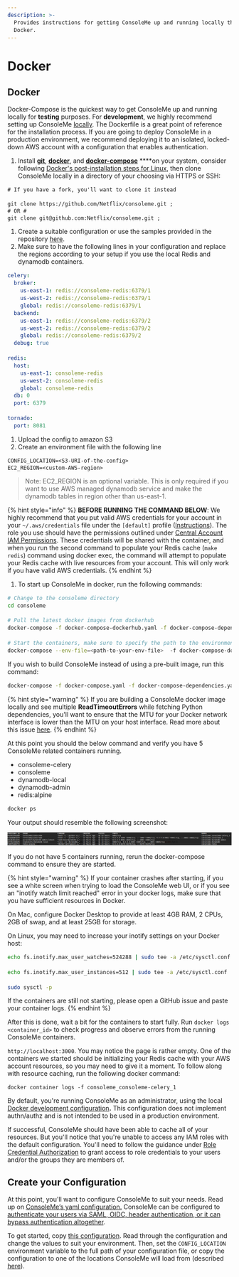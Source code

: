 ```yaml
---
description: >-
  Provides instructions for getting ConsoleMe up and running locally through
  Docker.
---
```


# Docker

## Docker

Docker-Compose is the quickest way to get ConsoleMe up and running locally for **testing** purposes. For **development**, we highly recommend setting up ConsoleMe [locally](local-development.md). The Dockerfile is a great point of reference for the installation process. If you are going to deploy ConsoleMe in a production environment, we recommend deploying it to an isolated, locked-down AWS account with a configuration that enables authentication.

1. Install [**git**](https://git-scm.com/book/en/v2/Getting-Started-Installing-Git), [**docker**](https://docs.docker.com/get-docker/), and [**docker-compose**](https://docs.docker.com/compose/install/) \*\*\*\*on your system, consider following [Docker's post-installation steps for Linux](https://docs.docker.com/engine/install/linux-postinstall/), then clone ConsoleMe locally in a directory of your choosing via HTTPS or SSH:

```text
# If you have a fork, you'll want to clone it instead

git clone https://github.com/Netflix/consoleme.git ;
# OR #
git clone git@github.com:Netflix/consoleme.git ;
```

1. Create a suitable configuration or use the samples provided in the repository [here](https://github.com/Netflix/consoleme/tree/master/example_config).
2. Make sure to have the following lines in your configuration and replace the regions according to your setup if you use the local Redis and dynamodb containers.

```yaml
celery:
  broker:
    us-east-1: redis://consoleme-redis:6379/1
    us-west-2: redis://consoleme-redis:6379/1
    global: redis://consoleme-redis:6379/1
  backend:
    us-east-1: redis://consoleme-redis:6379/2
    us-west-2: redis://consoleme-redis:6379/2
    global: redis://consoleme-redis:6379/2
  debug: true

redis:
  host:
    us-east-1: consoleme-redis
    us-west-2: consoleme-redis
    global: consoleme-redis
  db: 0
  port: 6379
  
tornado:
  port: 8081  
```

1. Upload the config to amazon S3
2. Create an environment file with the following line

```text
CONFIG_LOCATION=<S3-URI-of-the-config>
EC2_REGION=<custom-AWS-region>
```

> Note: EC2\_REGION is an optional variable. This is only required if you want to use AWS managed dynamodb service and make the dynamodb tables in region other than us-east-1.

{% hint style="info" %}
**BEFORE RUNNING THE COMMAND BELOW**: We highly recommend that you put valid AWS credentials for your account in your `~/.aws/credentials` file under the `[default]` profile \([Instructions](https://docs.aws.amazon.com/cli/latest/userguide/cli-configure-files.html#cli-configure-files-where)\). The role you use should have the permissions outlined under [Central Account IAM Permissions](../prerequisites/required-iam-permissions/central-account-consolemeinstanceprofile.md). These credentials will be shared with the container, and when you run the second command to populate your Redis cache \(`make redis`\) command using docker exec, the command will attempt to populate your Redis cache with live resources from your account. This will only work if you have valid AWS credentials.
{% endhint %}

1. To start up ConsoleMe in docker, run the following commands:

```bash
# Change to the consoleme directory
cd consoleme

# Pull the latest docker images from dockerhub
docker-compose -f docker-compose-dockerhub.yaml -f docker-compose-dependencies.yaml pull

# Start the containers, make sure to specify the path to the environment file you created in step 5
docker-compose --env-file=<path-to-your-env-file>  -f docker-compose-dockerhub.yaml -f docker-compose-dependencies.yaml up -d
```

If you wish to build ConsoleMe instead of using a pre-built image, run this command:

```bash
docker-compose -f docker-compose.yaml -f docker-compose-dependencies.yaml up -d
```

{% hint style="warning" %}
If you are building a ConsoleMe docker image locally and see multiple **ReadTimeoutErrors** while fetching Python dependencies, you'll want to ensure that the MTU for your Docker network interface is lower than the MTU on your host interface. Read more about this issue [here](https://civo.com/learn/fixing-networking-for-docker).
{% endhint %}

At this point you should the below command and verify you have 5 ConsoleMe related containers running.

* consoleme-celery
* consoleme
* dynamodb-local
* dynamodb-admin
* redis:alpine

```bash
docker ps
```

Your output should resemble the following screenshot:

![](../.gitbook/assets/docker-containers.png)

If you do not have 5 containers running, rerun the docker-compose command to ensure they are started.

{% hint style="warning" %}
If your container crashes after starting, if you see a white screen when trying to load the ConsoleMe web UI, or if you see an "inotify watch limit reached" error in your docker logs, make sure that you have sufficient resources in Docker.

On Mac, configure Docker Desktop to provide at least 4GB RAM, 2 CPUs, 2GB of swap, and at least 25GB for storage.

On Linux, you may need to increase your inotify settings on your Docker host:

```bash
echo fs.inotify.max_user_watches=524288 | sudo tee -a /etc/sysctl.conf

echo fs.inotify.max_user_instances=512 | sudo tee -a /etc/sysctl.conf

sudo sysctl -p
```

If the containers are still not starting, please open a GitHub issue and paste your container logs.
{% endhint %}

After this is done, wait a bit for the containers to start fully. Run `docker logs <container_id>` to check progress and observe errors from the running ConsoleMe containers.

`http://localhost:3000`. You may notice the page is rather empty. One of the containers we started should be initializing your Redis cache with your AWS account resources, so you may need to give it a moment. To follow along with resource caching, run the following docker command:

```text
docker container logs -f consoleme_consoleme-celery_1
```

By default, you're running ConsoleMe as an administrator, using the local [Docker development configuration](https://github.com/Netflix/consoleme/blob/master/example_config/example_config_docker_development.yaml)**.** This configuration does not implement authn/authz and is not intended to be used in a production environment.

If successful, ConsoleMe should have been able to cache all of your resources. But you'll notice that you're unable to access any IAM roles with the default configuration. You'll need to follow the guidance under [Role Credential Authorization](../configuration/role-credential-authorization/) to grant access to role credentials to your users and/or the groups they are members of.

## Create your Configuration

At this point, you'll want to configure ConsoleMe to suit your needs. Read up on [ConsoleMe’s yaml configuration.](../configuration/) ConsoleMe can be configured to [authenticate your users via SAML, OIDC, header authentication, or it can bypass authentication altogether](../configuration/authentication-and-authorization/).

To get started, copy [this configuration](https://gist.github.com/castrapel/888cd106d12523a5445bf6f3cf9c810b). Read through the configuration and change the values to suit your environment. Then, set the `CONFIG_LOCATION` environment variable to the full path of your configuration file, or copy the configuration to one of the locations ConsoleMe will load from \(described [here](https://app.gitbook.com/@hawkins/s/consoleme/~/drafts/-MUCSXyHqSfyDOwV-0Mc/configuration)\).

